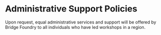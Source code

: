 # Administrative Support Policies

Upon request, equal administrative services and support will be offered by Bridge Foundry to all individuals who have led workshops in a region.
